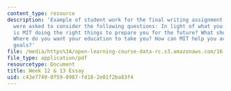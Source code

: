 ```yaml
---
content_type: resource
description: 'Example of student work for the final writing assignment of the course.  Students
  were asked to consider the following questions: In light of what you have learned,
  is MIT doing the right things to prepare you for the future? What should MIT do?
  Where do you want your education to take you? How can MIT help you achieve these
  goals?'
file: /media/https%3A/open-learning-course-data-rc.s3.amazonaws.com/16-a47-the-engineer-of-2020-fall-2009/c43e77498f598987fd182e01f2ba83f4_MIT16_A47F09_sw2.pdf
file_type: application/pdf
resourcetype: Document
title: Week 12 & 13 Essay
uid: c43e7749-8f59-8987-fd18-2e01f2ba83f4
---
```

